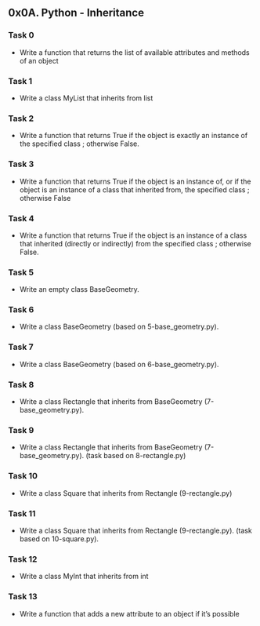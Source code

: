 ## 0x0A. Python - Inheritance

### Task 0
- Write a function that returns the list of available attributes and methods of an object

### Task 1
- Write a class MyList that inherits from list

### Task 2
- Write a function that returns True if the object is exactly an instance of the specified class ; otherwise False.

### Task 3
- Write a function that returns True if the object is an instance of, or if the object is an instance of a class that inherited from, the specified class ; otherwise False

### Task 4
- Write a function that returns True if the object is an instance of a class that inherited (directly or indirectly) from the specified class ; otherwise False.

### Task 5
- Write an empty class BaseGeometry.

### Task 6
- Write a class BaseGeometry (based on 5-base_geometry.py).

### Task 7
- Write a class BaseGeometry (based on 6-base_geometry.py).

### Task 8
- Write a class Rectangle that inherits from BaseGeometry (7-base_geometry.py).

### Task 9
- Write a class Rectangle that inherits from BaseGeometry (7-base_geometry.py). (task based on 8-rectangle.py)

### Task 10
- Write a class Square that inherits from Rectangle (9-rectangle.py)

### Task 11
- Write a class Square that inherits from Rectangle (9-rectangle.py). (task based on 10-square.py).

### Task 12
- Write a class MyInt that inherits from int

### Task 13
- Write a function that adds a new attribute to an object if it’s possible

